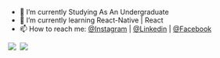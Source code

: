 
- 🔭 I’m currently Studying As An Undergraduate
- 🌱 I’m currently learning React-Native | React
- 📫 How to reach me: <a href="https://www.instagram.com/menjaa__/ ">@Instagram</a> | <a href="https://www.linkedin.com/in/meraj-vindira-169193197/">@Linkedin</a> | <a href="https://www.facebook.com/Meraj.Vindira/">@Facebook</a>


<img src ="https://github-readme-stats.vercel.app/api?username=meraj6091&&show_icons=true&title_color=blue&icon_color=bb2acf&text_color=daf7dc&bg_color=151515"/>&nbsp; <img src="https://github-readme-stats.vercel.app/api/top-langs/?username=meraj6091&layout=compact&theme=tokyonight"/>
